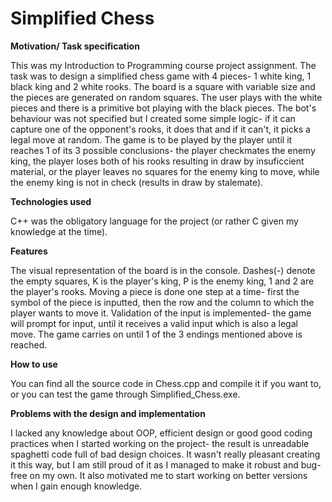 # Simplified Chess

**Motivation/ Task specification**

This was my Introduction to Programming course project assignment. The task was to design a simplified chess game with 4 pieces- 1 white king, 1 black king and 2 white rooks. The board is a square with variable size and the pieces are generated on random squares. The user plays with the white pieces and there is a primitive bot playing with the black pieces. The bot's behaviour was not specified but I created some simple logic- if it can capture one of the opponent's rooks, it does that and if it can't, it picks a legal move at random. The game is to be played by the player until it reaches 1 of its 3 possible conclusions- the player checkmates the enemy king, the player loses both of his rooks resulting in draw by insuficcient material, or the player leaves no squares for the enemy king to move, while the enemy king is not in check (results in draw by stalemate).

**Technologies used**

C++ was the obligatory language for the project (or rather C given my knowledge at the time).

**Features**

The visual representation of the board is in the console. Dashes(-) denote the empty squares, K is the player's king, P is the enemy king, 1 and 2 are the player's rooks. Moving a piece is done one step at a time- first the symbol of the piece is inputted, then the row and the column to which the player wants to move it. Validation of the input is implemented- the game will prompt for input, until it receives a valid input which is also a legal move. The game carries on until 1 of the 3 endings mentioned above is reached. 

**How to use**

You can find all the source code in Chess.cpp and compile it if you want to, or you can test the game through Simplified_Chess.exe.

**Problems with the design and implementation**

I lacked any knowledge about OOP, efficient design or good good coding practices when I started working on the project- the result is unreadable spaghetti code full of bad design choices. It wasn't really pleasant creating it this way, but I am still proud of it as I managed to make it robust and bug-free on my own. It also motivated me to start working on better versions when I gain enough knowledge.


